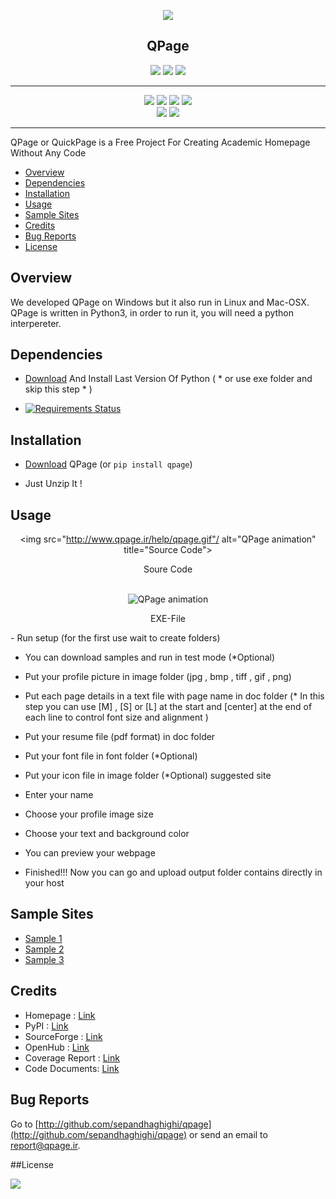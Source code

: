 
<div align="center">

<a href="http://www.qpage.ir"><img src="http://www.qpage.ir/images/logo.png"/></a>
<h2>QPage</h2>
<a href="https://waffle.io/sepandhaghighi/qpage"><img src="https://badge.waffle.io/sepandhaghighi/qpage.png?label=ready&title=Ready"/></a>
<a href="http://www.qpage.ir/doc"><img src="https://img.shields.io/badge/doc-latest-orange.svg"></a>
<a href="https://www.codacy.com/app/sepand-haghighi/qpage?utm_source=github.com&amp;utm_medium=referral&amp;utm_content=sepandhaghighi/qpage&amp;utm_campaign=Badge_Coverage"><img src="https://api.codacy.com/project/badge/Coverage/4d3f9b490b9a42c282b745ae8e2a122c"/></a>

</div>
<hr/>
<div align="center">

<a href="https://badge.fury.io/py/qpage"><img src="https://badge.fury.io/py/qpage.svg"/></a>
<a href="https://gitter.im/qpage/Lobby?source=orgpage"><img src="https://img.shields.io/gitter/room/nwjs/nw.js.svg?style=plastic"/></a>
<a href="https://scrutinizer-ci.com/g/sepandhaghighi/qpage/?branch=master"><img src="https://scrutinizer-ci.com/g/sepandhaghighi/qpage/badges/quality-score.png?b=master"/></a>
<a href="https://codeclimate.com/github/sepandhaghighi/qpage"><img src="https://codeclimate.com/github/sepandhaghighi/qpage/badges/gpa.svg" /></a>          
<a href="https://www.codacy.com/app/sepand-haghighi/qpage?utm_source=github.com&amp;utm_medium=referral&amp;utm_content=sepandhaghighi/qpage&amp;utm_campaign=Badge_Grade"><img src="https://api.codacy.com/project/badge/Grade/4d3f9b490b9a42c282b745ae8e2a122c"/></a>
<a href="https://scrutinizer-ci.com/g/sepandhaghighi/qpage/"><img src="https://scrutinizer-ci.com/g/sepandhaghighi/qpage/badges/build.png?b=master"/></a>
<hr/>

</div>
QPage or QuickPage is a Free Project For Creating Academic Homepage Without Any Code



- [Overview](#overview)
- [Dependencies](#dependencies)
- [Installation](#installation)
- [Usage](#usage)
- [Sample Sites](#samples)
- [Credits](#credits)
- [Bug Reports](#report)
- [License](#license)






## Overview

We developed QPage on Windows but it also run in Linux and Mac-OSX.
QPage is written in Python3, in order to run it, you will need a python interpereter.


## Dependencies

- [Download](https://www.python.org/downloads/) And Install Last Version Of Python ( * or use exe folder and skip this step * )         

- [![Requirements Status](https://requires.io/github/sepandhaghighi/qpage/requirements.svg?branch=master)](https://requires.io/github/sepandhaghighi/qpage/requirements/?branch=master)

## Installation

- [Download](https://github.com/sepandhaghighi/qpage/archive/v1.9.zip) QPage (or `pip install qpage`)

- Just Unzip It !

## Usage
<div align="center">

<img src="http://www.qpage.ir/help/qpage.gif"/ alt="QPage animation" title="Source Code">
<p>Soure Code</p>
<br/>
<img src="http://www.qpage.ir/help/qpage2.gif"/ alt="QPage animation" title="EXE-FILE">
<p>EXE-File</p>
</div>
- Run setup (for the first use wait to create folders)

- You can download samples and run in test mode (*Optional)
 
- Put your profile picture in image folder (jpg , bmp , tiff , gif , png)

- Put each page details in a text file with page name in doc folder (* In this step you can use [M] , [S] or [L] at the start and [center] at the end of each line to control font size and alignment )

- Put your resume file (pdf format) in doc folder

- Put your font file in font folder (*Optional)

- Put your icon file in image folder (*Optional) suggested site

- Enter your name

- Choose your profile image size

- Choose your text and background color 

- You can preview your webpage

- Finished!!! Now you can go and upload output folder contains directly in your host

## Sample Sites
- [Sample 1](http://www.qpage.ir/sample/sample-site1)
- [Sample 2](http://www.qpage.ir/sample/sample-site2)
- [Sample 3](http://ee.sharif.ir/~ghojogh_benyamin/)

## Credits
- Homepage : [Link](http://www.qpage.ir) 
- PyPI : [Link](http://pypi.python.org/pypi/qpage) 
- SourceForge : [Link](https://sourceforge.net/projects/qpage/)  
- OpenHub : [Link](https://www.openhub.net/p/TheQPage)
- Coverage Report : [Link](http://www.qpage.ir/htmlcov/index.html)	
- Code Documents: [Link](http://www.qpage.ir/doc/index.html)
                                                 
## Bug Reports

Go to [http://github.com/sepandhaghighi/qpage](http://github.com/sepandhaghighi/qpage) or send an email to [report@qpage.ir](mailto:report@qpage.ir "report@qpage.ir").             
             
##License

<a href="https://github.com/sepandhaghighi/qpage/blob/master/LICENSE"><img src="https://img.shields.io/github/license/mashape/apistatus.svg"/></a>

